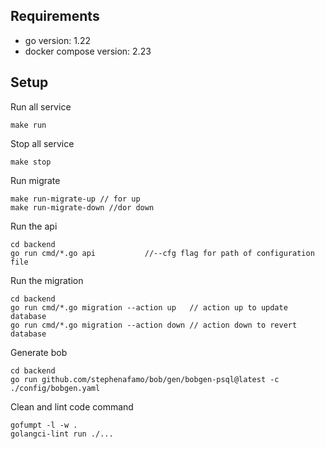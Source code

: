 ## Requirements

- go version: 1.22
- docker compose version: 2.23

## Setup

Run all service
```
make run
```

Stop all service
```
make stop
```

Run migrate 
```
make run-migrate-up // for up
make run-migrate-down //dor down
```

Run the api
```
cd backend
go run cmd/*.go api           //--cfg flag for path of configuration file
```

Run the migration
```
cd backend
go run cmd/*.go migration --action up   // action up to update database
go run cmd/*.go migration --action down // action down to revert database
```

Generate bob
```
cd backend
go run github.com/stephenafamo/bob/gen/bobgen-psql@latest -c ./config/bobgen.yaml
```

Clean and lint code command
```
gofumpt -l -w .
golangci-lint run ./...
```